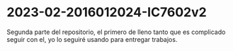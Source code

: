# 2023-02-2016012024-IC7602v2
Segunda parte del repositorio, el primero de lleno tanto que es complicado seguir con el, yo lo seguiré usando para entregar trabajos.
